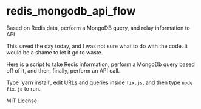 # redis_mongodb_api_flow
Based on Redis data, perform a MongoDB query, and relay information to API

This saved the day today, and I was not sure what to do with the code. It would be a shame to let it go to waste. 

Here is a script to take Redis information, perform a MongoDb query based off of it, and then, finally, perform an API call.

Type 'yarn install', edit URLs and queries inside `fix.js`, and then type `node fix.js` to run.

MIT License
